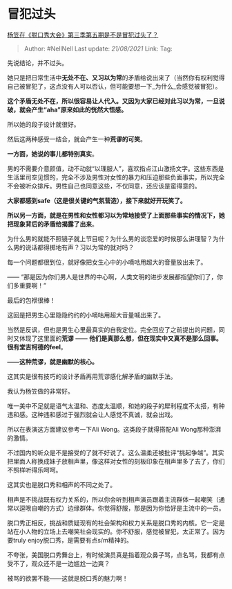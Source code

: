 # 冒犯过头
[杨笠在《脱口秀大会》第三季第五期是不是冒犯过头了？](https://www.zhihu.com/question/415695820/answer/1421479015)

> Author: #NellNell 
> Last update: *21/08/2021* 
> Link:
> Tag: 

先说结论，并不过头。

她只是把日常生活中**无处不在、又习以为常**的矛盾给说出来了（当然你有权利觉得自己被冒犯了，这点没有人可以否认，但可能要想一下_为什么_会感觉被冒犯）。

**这个矛盾无处不在，所以很容易让人代入。又因为大家已经对此习以为常，一旦说破，就会产生“aha”原来如此的恍然大悟感。**

所以她的段子设计就很好。

然后这两种感受一结合，就会产生一种**荒谬的可笑**。

**一方面，她说的事儿都特别真实**。

男的不需要介意颜值，动不动就“以理服人”，喜欢指点江山激扬文字。这些东西是生活里司空见惯的，完全不涉及男性对女性的暴力和压迫那些负面事实，所以完全不会被听众排斥。男性自己也同意这些，不仅同意，还应该是蛮得意的。

**大家都感到safe（这是很关键的气氛营造），接下来就好开玩笑了。**

**所以另一方面，就是在男性和女性都习以为常地接受了上面那些事实的情况下，她把现象背后的矛盾给揭露了出来**。

为什么男的就能不照镜子就上节目呢？为什么男的谈恋爱的时候那么讲理智？为什么男的说话都得掷地有声？习以为常的就对吗？

每一个问题都很到位，就好像把女生心中的小嘀咕用超大的音量放出来了。

—— “那是因为你们男人是世界的中心啊，人类文明的进步发展都指望你们了，你们多重要啊！”

最后的包袱很棒！

这回是把男生心里隐隐约约的小嘀咕用超大音量喊出来了。

当然是反讽，但也是男生心里最真实的自我定位。完全回应了之前提出的问题，同时又体现了这里面的**荒谬** —— **他们是真那么想，但在现实中又真不是那么回事。很有堂吉柯德的feel**。

**——这种荒谬，就是幽默的核心。**

这其实是很有技巧的设计矛盾再用荒谬感化解矛盾的幽默手法。

我认为杨笠做的非常好。

唯一美中不足就是语气太温和、态度太温顺，和她的段子的犀利程度不太搭，有种违和感。这种违和感过于强烈就会让人感觉不真诚，就会出戏。

所以在表演这方面建议参考一下Ali Wong。这类段子就得搭配Ali Wong那种澎湃的激情。

不过国内的听众是不是接受的了就不好说了。这么温柔还被批评“挑起争端”。其实把里面人称换成妹子放相声里，像这样对女性的刻板印象在相声里多了去了，你们不照样听得乐呵呵。

这其实也是脱口秀和相声的不同之处了。

相声是不挑战既有权力关系的，所以你会听到相声演员跟着主流群体一起嘲笑（通常以逗哏自嘲的方式）边缘群体。你觉得舒服，那是因为你恰好是主流中的一员。

脱口秀正相反，挑战和质疑现有的社会架构和权力关系是脱口秀的内核。它一定是站在小人物的立场上去嘲笑社会现实的。你不舒服，感觉被冒犯，太正常了。因为要truly enjoy脱口秀，是需要有点s/m精神的。

不夸张，美国脱口秀舞台上，有时候演员真是指着观众鼻子骂，点名骂，我都有点受不了，观众还不是一边尴尬一边爽？

被骂的欲罢不能——这就是脱口秀的魅力啊！